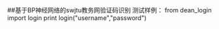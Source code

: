 ##基于BP神经网络的swjtu教务网验证码识别
测试样例：
    from dean_login import login
    print login("username","password")